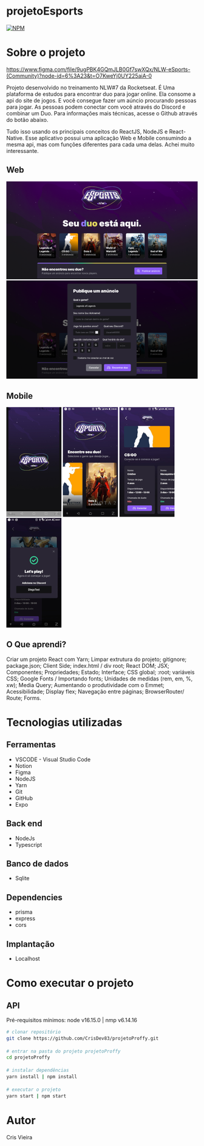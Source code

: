 # projetoEsports

[![NPM](https://img.shields.io/npm/l/react)](https://github.com/CrisDev83/projetoEsports/blob/master/LICENSE) 

# Sobre o projeto

https://www.figma.com/file/9ugPBK4GQmJLB0Gf7swXQx/NLW-eSports-(Community)?node-id=6%3A23&t=O7KweYj0UY225aiA-0

Projeto desenvolvido no treinamento NLW#7 da Rocketseat. É Uma plataforma de estudos para encontrar duo para jogar online. Ela consome a api do site de jogos. E você consegue fazer um aúncio procurando pessoas para jogar. As pessoas podem conectar com você através do Discord e combinar um Duo. Para informações mais técnicas, acesse o Github através do botão abaixo.

Tudo isso usando os principais conceitos do ReactJS, NodeJS e React-Native. Esse aplicativo possui uma aplicação Web e Mobile consumindo a mesma api, mas com funções diferentes para cada uma delas. Achei muito interessante. 

## Web
<div align="center"> 
    <img src="https://github.com/CrisDev83/assets-projects/blob/master/esportsTela1.png" />
    <img src="https://github.com/CrisDev83/assets-projects/blob/master/esportsTela2.png" />
</div>

## Mobile
![mobile1](https://github.com/CrisDev83/assets-projects/blob/master/esportsMobile1.png)
![mobile2](https://github.com/CrisDev83/assets-projects/blob/master/esportsMobile2.png)
![mobile3](https://github.com/CrisDev83/assets-projects/blob/master/esportsMobile3.png)
![mobile4](https://github.com/CrisDev83/assets-projects/blob/master/esportsMobile4.png)

## O Que aprendi?

Criar um projeto React com Yarn; Limpar extrutura do projeto; gitignore; package.json; Client Side; index.html / div root; React DOM; JSX; Componentes; Propriedades; Estado; Interface; CSS global; :root; variáveis CSS; Google Fonts / Importando fonts; Unidades de medidas (rem, em, %, xw); Media Query; Aumentando o produtividade com o Emmet; Acessibilidade; Display flex; Navegação entre páginas; BrowserRouter/ Route; Forms.
 

# Tecnologias utilizadas
## Ferramentas 
- VSCODE - Visual Studio Code
- Notion
- Figma
- NodeJS
- Yarn
- Git
- GitHub
- Expo

## Back end
- NodeJs
- Typescript

## Banco de dados
- Sqlite

## Dependencies
- prisma
- express
- cors

## Implantação 
- Localhost

# Como executar o projeto

## API
Pré-requisitos mínimos: node v16.15.0 | nmp v6.14.16

```zsh
# clonar repositório
git clone https://github.com/CrisDev83/projetoProffy.git

# entrar na pasta do projeto projetoProffy
cd projetoProffy

# instalar dependências
yarn install | npm install

# executar o projeto
yarn start | npm start
```

# Autor

Cris Vieira
